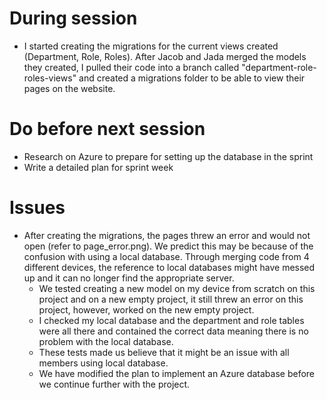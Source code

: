 # During session
- I started creating the migrations for the current views created (Department, Role, Roles). After Jacob and Jada merged the models they created, I pulled their code into a branch called "department-role-roles-views" and created a migrations folder to be able to view their pages on the website. 

# Do before next session
- Research on Azure to prepare for setting up the database in the sprint
- Write a detailed plan for sprint week

# Issues
- After creating the migrations, the pages threw an error and would not open (refer to page_error.png). We predict this may be because of the confusion with using a local database. Through merging code from 4 different devices, the reference to local databases might have messed up and it can no longer find the appropriate server.
    * We tested creating a new model on my device from scratch on this project and on a new empty project, it still threw an error on this project, however, worked on the new empty project.
    * I checked my local database and the department and role tables were all there and contained the correct data meaning there is no problem with the local database.
    * These tests made us believe that it might be an issue with all members using local database.
    * We have modified the plan to implement an Azure database before we continue further with the project.